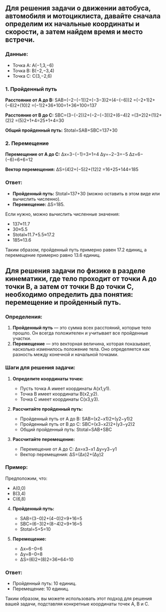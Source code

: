 ## Для решения задачи о движении автобуса, автомобиля и мотоциклиста, давайте сначала определим их начальные координаты и скорости, а затем найдем время и место встречи.
### Данные:

- Точка A: A(−1,3,−6)
- Точка B: B(−2,−3,4)
- Точка C: C(3,−2,6)

### 1. Пройденный путь

**Расстояние от A до B:** SAB​=(−2−(−1))2+(−3−3)2+(4−(−6))2​ =(−2+1)2+(−6)2+(10)2​ =(−1)2+36+100​ =1+36+100​=137​

**Расстояние от B до C:** SBC​=(3−(−2))2+(−2−(−3))2+(6−4)2​ =(3+2)2+(1)2+(2)2​ =(5)2+1+4​ =25+1+4​=30​

**Общий пройденный путь:** Stotal​=SAB​+SBC​=137​+30​

### 2. Перемещение

**Перемещение от A до C:** Δx=3−(−1)=3+1=4 Δy=−2−3=−5 Δz=6−(−6)=6+6=12

**Вектор перемещения:** ΔS=(4)2+(−5)2+(12)2​ =16+25+144​ =185​

### Ответ:

- **Пройденный путь:** Stotal​=137​+30​ (можно оставить в этом виде или вычислить численно).
- **Перемещение:** ΔS=185​.

Если нужно, можно вычислить численные значения:

- 137​≈11.7
- 30​≈5.5
- Stotal​≈11.7+5.5≈17.2
- 185​≈13.6

Таким образом, пройденный путь примерно равен 17.2 единиц, а перемещение примерно равно 13.6 единиц.



## Для решения задачи по физике в разделе кинематики, где тело проходит от точки A до точки B, а затем от точки B до точки C, необходимо определить два понятия: перемещение и пройденный путь.

### Определения:

1. **Пройденный путь** — это сумма всех расстояний, которые тело прошло. Он всегда положителен и учитывает все пройденные участки.
2. **Перемещение** — это векторная величина, которая показывает, насколько изменилось положение тела. Оно определяется как разность между конечной и начальной точками.

### Шаги для решения задачи:

1. **Определите координаты точек:**
    
    - Пусть точка A имеет координаты A(x1​,y1​).
    - Точка B имеет координаты B(x2​,y2​).
    - Точка C имеет координаты C(x3​,y3​).
2. **Рассчитайте пройденный путь:**
    
    - Пройденный путь от A до B: SAB​=(x2​−x1​)2+(y2​−y1​)2​
    - Пройденный путь от B до C: SBC​=(x3​−x2​)2+(y3​−y2​)2​
    - Общий пройденный путь: Stotal​=SAB​+SBC​
3. **Рассчитайте перемещение:**
    
    - Перемещение от A до C: Δx=x3​−x1​ Δy=y3​−y1​
    - Вектор перемещения: ΔS=(Δx)2+(Δy)2​

### Пример:

Предположим, что:

- A(0,0)
- B(3,4)
- C(6,8)

4. **Пройденный путь:**
    
    - SAB​=(3−0)2+(4−0)2​=9+16​=5
    - SBC​=(6−3)2+(8−4)2​=9+16​=5
    - Stotal​=5+5=10
5. **Перемещение:**
    
    - Δx=6−0=6
    - Δy=8−0=8
    - ΔS=(6)2+(8)2​=36+64​=10

### Ответ:

- Пройденный путь: 10 единиц.
- Перемещение: 10 единиц.

Таким образом, вы можете использовать этот подход для решения вашей задачи, подставляя конкретные координаты точек A, B и C.